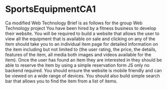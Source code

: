 # SportsEquipmentCA1
Ca modified Web Technology
Brief is as follows for the group Web Technology project 
You have been hired by a fitness business to develop their website. You will be required to build a website that allows the user to view all the equipment that is available on sale and clicking on any of the item should take you to an individual item page for detailed information on the item including but not limited to (the user rating, the price, the details, features of the item, all media both images and videos available for the item). Once the user has found an item they are interested in they should be able to reserve the item by using a simple reservation form JS only no backend required.
You should ensure the website is mobile friendly and can be viewed on a wide range of devices. You should also build simple search bar that allows you to find the item from a list of items.
